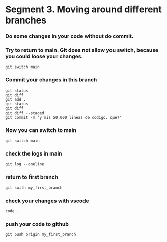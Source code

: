 # Segment 3. Moving around different branches


### Do some changes in your code without do commit.

### Try to return to main. Git does not allow you switch, because you could loose your changes.
```
git switch main
```

### Commit your changes in this branch
```
git status
git diff
git add .
git status
git diff
git diff --staged
git commit -m "y mis 50,000 lineas de codigo. que?"
```

### Now you can switch to main
```
git switch main
```

### check the logs in main
```
git log --oneline
```

### return to first branch
```
git swith my_first_branch
```

### check your changes with vscode
```
code .
```

### push your code to github
```
git push origin my_first_branch
```